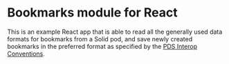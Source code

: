 # Bookmarks module for React

This is an example React app that is able to read all the generally used data formats for bookmarks from a Solid pod, and save newly created bookmarks in the preferred format as specified by the [PDS Interop Conventions](https://pdsinterop.org/conventions/bookmark/).
